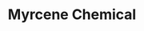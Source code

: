 ---
name: Myrcene Chemical
title: Myrcene Chemical
details:
  - detail:
      key: "Brand"
      value: "Natural Aroma"
  - detail:
      key: "Packaging Size"
      value: "5,25,200 Kg"
  - detail:
      key: "Form Of Chemicals"
      value: "Liquid"
  - detail:
      key: "Solubility"
      value: "Insoluble in water, soluble in ethanol."
  - detail:
      key: "Boiling Point"
      value: "167 deg C"
  - detail:
      key: "Flash Point"
      value: "44.4 deg C"
  - detail:
      key: "Density"
      value: "794 kg/m3"
  - detail:
      key: "Melting Point"
      value: "< -10 deg C (14 deg F; 263 K)"
  - detail:
      key: "Odour"
      value: "Anise,fresh,balsamic,sweet,thereal"
  - detail:
      key: "Molecular Formula"
      value: "C10H16"
  - detail:
      key: "Molecular Weight"
      value: "136.23 g/mol"
  - detail:
      key: "Color"
      value: "Colorless to slight yellow clear liquid"
  - detail:
      key: "Optical Rotation"
      value: "-5 deg to 0 deg (at 20 deg C)"
  - detail:
      key: "Refractive Index"
      value: "1.4680 to 1.4740 (at 20 deg C)"
  - detail:
      key: "Relative density"
      value: "0.7920 to 0.8050 (at 20 deg C)"
  - detail:
      key: "Content"
      value: "75%-80%"
  - detail:
      key: "FEMA No"
      value: "2762"
  - detail:
      key: "EINECS No"
      value: "204-622-5"
  - detail:
      key: "CAS No"
      value: "123-35-3"
showOnHome: false
thumbnail: https://5.imimg.com/data5/SELLER/Default/2021/12/PJ/PJ/SV/3823480/myrcene-chemical-500x500.png
productImages:
  - ""
category: aroma chemicals
---